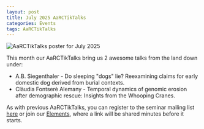 ```yaml
---
layout: post
title: July 2025 AaRCTikTalks
categories: Events
tags: AaRCTikTalks
---
```


![AaRCTikTalks poster for July 2025](/assets/media/aarc_tiktalk_july_2025.png "AaRCTikTalks poster for July 2025")

This month our AaRCTikTalks bring us 2 awesome talks from the land down under: 
* A.B. Siegenthaler - Do sleeping "dogs" lie? Reexamining claims for early domestic dog derived from burial contexts.
* Clàudia Fontserè Alemany - Temporal dynamics of genomic erosion after demographic rescue: Insights from the Whooping Cranes.

As with previous AaRCTikTalks, you can register to the seminar mailing list [here](https://docs.google.com/forms/d/e/1FAIpQLSfq4BUmArgA96iWjm71ocQwbosLZRNb72rZK8Oky1RCnJsGNw/viewform)
or join our [Elements](https://matrix.to/#/#aarc:archaeo.social), where a link will be shared minutes before it starts. 

